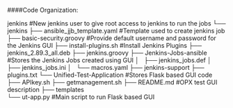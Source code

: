 ####Code Organization:

jenkins									#New jenkins user to give root access to jenkins to run the jobs
└── jenkins
    ├── ansible_jjb_template.yaml       #Template used to create jenkins job
    ├── basic-security.groovy           #Provide default username and password for the Jenkins GUI
    ├── install-plugins.sh              #Install Jenkins Plugins
    ├── jenkins_2.89.3_all.deb
    ├── jenkins.groovy
    ├── Jenkins-Jobs-ansible			#Stores the Jenkins Jobs created using GUI
    │   ├── jenkins_jobs.def
    │   ├── jenkins_jobs.ini
    │   └── macros.yaml
    ├── jenkins-support
    ├── plugins.txt
    └── Unified-Test-Application       #Stores Flask based GUI code
        ├── APIkey.sh
        ├── getmanagement.sh
        ├── README.md                  #OPX test GUI description
        ├── templates                  
        └── ut-app.py                  #Main script to run Flask based GUI



